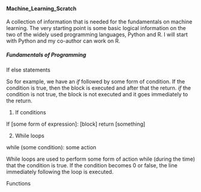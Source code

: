 #### Machine_Learning_Scratch

A collection of information that is needed for the fundamentals on machine learning.
The very starting point is some basic logical information on the two of the widely used programming languages, Python and R.
I will start with Python and my co-author can work on R. 




##### Fundamentals of Programming
If else statements

So for example, we have an _if_ followed by some form of condition.  If the condition is true, then the block is executed and after that the return.  _if_ the condition is not true, the block is not executed and it goes immediately to the return.

1. If conditions

If [some form of expression]:
  [block]
  return [something]


  

2. While loops

while (some condition):
  some action




While loops are used to perform some form of action while (during the time) that the condition is true.  If the condition becomes 0 or false, the line immediately following the loop is executed.

Functions 


